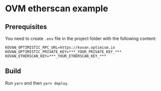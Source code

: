# OVM etherscan example

## Prerequisites

You need to create `.env` file in the project folder with the following content:

```
KOVAN_OPTIMISTIC_RPC_URL=https://kovan.optimism.io
KOVAN_OPTIMISTIC_PRIVATE_KEY=***_YOUR_PRIVATE_KEY_***
KOVAN_ETHERSCAN_KEY=***_YOUR_ETHERSCAN_KEY_***
```

## Build

Run `yarn` and then `yarn deploy`.
